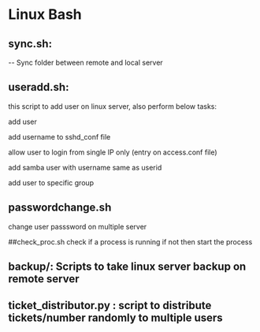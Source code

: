 # Linux  Bash

## sync.sh:

-- Sync folder between remote and local server

## useradd.sh:

this script to add user on linux server, also perform below tasks:

add user

add username to sshd_conf file

allow user to login from single IP only (entry on access.conf file)

add samba user with username same as userid

add user to specific group

## passwordchange.sh

change user passsword on multiple server

##check_proc.sh
  check if a process is running if not then start the process

## backup/:  Scripts to take linux server backup on remote server

## ticket_distributor.py : script to distribute tickets/number randomly to multiple users

